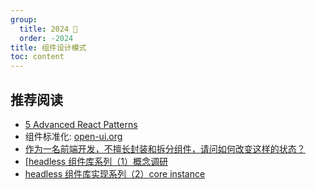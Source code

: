 ```yaml
---
group:
  title: 2024 🐲
  order: -2024
title: 组件设计模式
toc: content
---
```



## 推荐阅读

- [5 Advanced React Patterns](https://javascript.plainenglish.io/5-advanced-react-patterns-a6b7624267a6)
- 组件标准化: [open-ui.org](https://open-ui.org/)
- [作为一名前端开发，不擅长封装和拆分组件，请问如何改变这样的状态？](https://www.zhihu.com/question/531555960)
- [[headless 组件库系列（1）概念调研](https://zhuanlan.zhihu.com/p/537385085)
- [headless 组件库实现系列（2）core instance](https://zhuanlan.zhihu.com/p/539944257)


